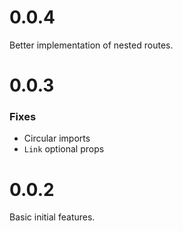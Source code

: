# 0.0.4

Better implementation of nested routes.

# 0.0.3

### Fixes
* Circular imports
* `Link` optional props

# 0.0.2

Basic initial features.